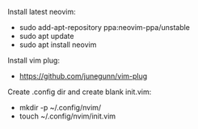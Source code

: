 Install latest neovim:
* sudo add-apt-repository ppa:neovim-ppa/unstable
* sudo apt update
* sudo apt install neovim
 
Install vim plug:
* https://github.com/junegunn/vim-plug

Create .config dir and create blank init.vim:
* mkdir -p ~/.config/nvim/
* touch ~/.config/nvim/init.vim
